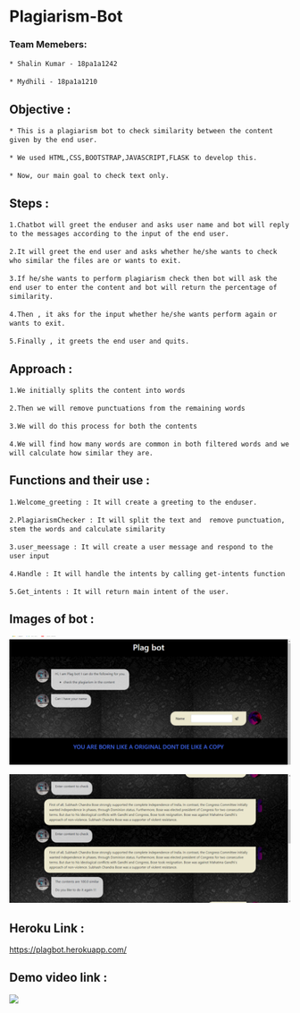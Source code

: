 # Plagiarism-Bot
 
 ### Team Memebers:
 
    * Shalin Kumar - 18pa1a1242
    
    * Mydhili - 18pa1a1210
 
 ## Objective :
 
    * This is a plagiarism bot to check similarity between the content given by the end user.
    
    * We used HTML,CSS,BOOTSTRAP,JAVASCRIPT,FLASK to develop this.
    
    * Now, our main goal to check text only.
    
 ## Steps :
     
    1.Chatbot will greet the enduser and asks user name and bot will reply to the messages according to the input of the end user.
    
    2.It will greet the end user and asks whether he/she wants to check who similar the files are or wants to exit.
    
    3.If he/she wants to perform plagiarism check then bot will ask the end user to enter the content and bot will return the percentage of similarity.
    
    4.Then , it aks for the input whether he/she wants perform again or wants to exit.
    
    5.Finally , it greets the end user and quits.
    
 ## Approach :
 
    1.We initially splits the content into words 
    
    2.Then we will remove punctuations from the remaining words
    
    3.We will do this process for both the contents
    
    4.We will find how many words are common in both filtered words and we will calculate how similar they are.
    
 ## Functions and their use :
 
    1.Welcome_greeting : It will create a greeting to the enduser.
        
    2.PlagiarismChecker : It will split the text and  remove punctuation, stem the words and calculate similarity 
    
    3.user_meessage : It will create a user message and respond to the user input
    
    4.Handle : It will handle the intents by calling get-intents function
    
    5.Get_intents : It will return main intent of the user.
    
 ## Images of bot :
 
   ![chat](https://raw.githubusercontent.com/ShalinKumarTamiri/plagiarismbot/main/images/bandicam%202020-11-08%2017-46-53-674.jpg)
    
   ![chat2](https://raw.githubusercontent.com/ShalinKumarTamiri/plagiarismbot/main/images/bandicam%202020-11-08%2018-15-53-783.jpg)
    
 ## Heroku Link :
 
  https://plagbot.herokuapp.com/
 
 ## Demo video link :
    
  [![](http://img.youtube.com/vi/PoHRVWTtpzk/0.jpg)](http://www.youtube.com/watch?v=PoHRVWTtpzk "")
